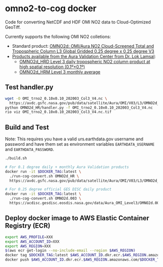 # omno2-to-cog docker

Code for converting NetCDF and HDF OMI NO2 data to Cloud-Optimized GeoTiff.

Currently supports the following OMI NO2 colletions:
* Standard product: [OMNO2d: OMI/Aura NO2 Cloud-Screened Total and Tropospheric Column L3 Global Gridded 0.25 degree x 0.25 degree V3](https://acdisc.gesdisc.eosdis.nasa.gov/data/Aura_OMI_Level3/OMNO2d.003/)
* [Products available from the Aura Validation Center from Dr. Lok Lamsal](https://avdc.gsfc.nasa.gov/pub/data/satellite/Aura/OMI/V03/L3/OMNO2d_HR/OMNO2d_HR_description_AVDC.pdf):
  * [OMNO2d\_HRD Level 3 daily tropospheric NO2 column product at high spatial resolution (0.1º×0.1º)](https://avdc.gsfc.nasa.gov/pub/data/satellite/Aura/OMI/V03/L3/OMNO2d_HR/OMNO2d_HRD/)
  * [OMNO2d\_HRM Level 3 monthly average](https://avdc.gsfc.nasa.gov/pub/data/satellite/Aura/OMI/V03/L3/OMNO2d_HR/OMNO2d_HRM/)

## Test handler.py

```bash
wget -O OMI_trno2_0.10x0.10_202003_Col3_V4.nc \
  https://avdc.gsfc.nasa.gov/pub/data/satellite/Aura/OMI/V03/L3/OMNO2d_HR/OMNO2d_HRM/OMI_trno2_0.10x0.10_202003_Col3_V4.nc
python OMNO2d_HR/handler.py -f OMI_trno2_0.10x0.10_202003_Col3_V4.nc
rio viz OMI_trno2_0.10x0.10_202003_Col3_V4.nc.tif
```

## Build and Test 

Note: This requires you have a valid urs.earthdata.gov username and password and
have them set as environment variables `EARTHDATA_USERNAME` and
`EARTHDATA_PASSWORD`.

```bash
./build.sh

# For 0.1 degree daily + monthly Aura Validation products
docker run -it $DOCKER_TAG:latest \
  ./run-cog-convert.sh OMNO2d_HR \
  https://avdc.gsfc.nasa.gov/pub/data/satellite/Aura/OMI/V03/L3/OMNO2d_HR/OMNO2d_HRM/OMI_trno2_0.10x0.10_200410_Col3_V4.nc

# For 0.25 degree official GES DISC daily product
docker run -it $DOCKER_TAG:latest \
  ./run-cog-convert.sh OMNO2d.003 \
  https://acdisc.gesdisc.eosdis.nasa.gov/data/Aura_OMI_Level3/OMNO2d.003/2020/OMI-Aura_L3-OMNO2d_2020m0101_v003-2020m0330t173100.he5
```

## Deploy docker image to AWS Elastic Container Registry (ECR)

```bash
export AWS_PROFILE=XXX
export AWS_ACCOUNT_ID=XXX
export AWS_REGION=XXX
$(aws ecr get-login --no-include-email --region $AWS_REGION)
docker tag $DOCKER_TAG:latest $AWS_ACCOUNT_ID.dkr.ecr.$AWS_REGION.amazonaws.com/$DOCKER_TAG:latest
docker push $AWS_ACCOUNT_ID.dkr.ecr.$AWS_REGION.amazonaws.com/$DOCKER_TAG:latest
```

